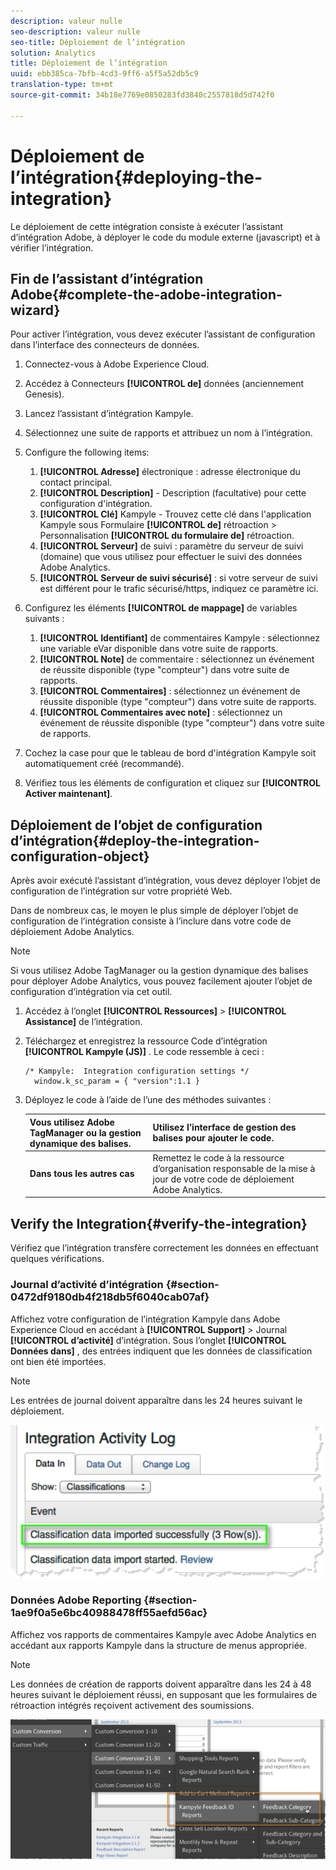 ```yaml
---
description: valeur nulle
seo-description: valeur nulle
seo-title: Déploiement de l’intégration
solution: Analytics
title: Déploiement de l’intégration
uuid: ebb385ca-7bfb-4cd3-9ff6-a5f5a52db5c9
translation-type: tm+mt
source-git-commit: 34b18e7769e0850283fd3840c2557818d5d742f0

---
```



# Déploiement de l’intégration{#deploying-the-integration}

Le déploiement de cette intégration consiste à exécuter l’assistant d’intégration Adobe, à déployer le code du module externe (javascript) et à vérifier l’intégration.

## Fin de l’assistant d’intégration Adobe{#complete-the-adobe-integration-wizard}

Pour activer l’intégration, vous devez exécuter l’assistant de configuration dans l’interface des connecteurs de données.

1. Connectez-vous à Adobe Experience Cloud.
1. Accédez à Connecteurs **[!UICONTROL de]** données (anciennement Genesis).
1. Lancez l’assistant d’intégration Kampyle.
1. Sélectionnez une suite de rapports et attribuez un nom à l’intégration.
1. Configure the following items:

   1. **[!UICONTROL Adresse]** électronique : adresse électronique du contact principal.
   1. **[!UICONTROL Description]** - Description (facultative) pour cette configuration d'intégration.
   1. **[!UICONTROL Clé]** Kampyle - Trouvez cette clé dans l'application Kampyle sous Formulaire **[!UICONTROL de]** rétroaction &gt; Personnalisation **[!UICONTROL du formulaire de]** rétroaction.
   1. **[!UICONTROL Serveur]** de suivi : paramètre du serveur de suivi (domaine) que vous utilisez pour effectuer le suivi des données Adobe Analytics.
   1. **[!UICONTROL Serveur de suivi sécurisé]** : si votre serveur de suivi est différent pour le trafic sécurisé/https, indiquez ce paramètre ici.
1. Configurez les éléments **[!UICONTROL de mappage]** de variables suivants :

   1. **[!UICONTROL Identifiant]** de commentaires Kampyle : sélectionnez une variable eVar disponible dans votre suite de rapports.
   1. **[!UICONTROL Note]** de commentaire : sélectionnez un événement de réussite disponible (type "compteur") dans votre suite de rapports.
   1. **[!UICONTROL Commentaires]** : sélectionnez un événement de réussite disponible (type "compteur") dans votre suite de rapports.
   1. **[!UICONTROL Commentaires avec note]** : sélectionnez un événement de réussite disponible (type "compteur") dans votre suite de rapports.
1. Cochez la case pour que le tableau de bord d'intégration Kampyle soit automatiquement créé (recommandé).
1. Vérifiez tous les éléments de configuration et cliquez sur **[!UICONTROL Activer maintenant]**.

## Déploiement de l’objet de configuration d’intégration{#deploy-the-integration-configuration-object}

Après avoir exécuté l’assistant d’intégration, vous devez déployer l’objet de configuration de l’intégration sur votre propriété Web.

Dans de nombreux cas, le moyen le plus simple de déployer l’objet de configuration de l’intégration consiste à l’inclure dans votre code de déploiement Adobe Analytics.

>[!NOTE]
>
>Si vous utilisez Adobe TagManager ou la gestion dynamique des balises pour déployer Adobe Analytics, vous pouvez facilement ajouter l’objet de configuration d’intégration via cet outil.

1. Accédez à l’onglet **[!UICONTROL Ressources]** &gt; **[!UICONTROL Assistance]** de l’intégration.
1. Téléchargez et enregistrez la ressource Code d’intégration **[!UICONTROL Kampyle (JS)]** . Le code ressemble à ceci :

   ```
   /* Kampyle:  Integration configuration settings */
     window.k_sc_param = { "version":1.1 }
   ```

1. Déployez le code à l’aide de l’une des méthodes suivantes :

   | **Vous utilisez Adobe TagManager ou la gestion dynamique des balises.** | Utilisez l’interface de gestion des balises pour ajouter le code. |
   |---|---|
   | **Dans tous les autres cas** | Remettez le code à la ressource d’organisation responsable de la mise à jour de votre code de déploiement Adobe Analytics. |

## Verify the Integration{#verify-the-integration}

Vérifiez que l’intégration transfère correctement les données en effectuant quelques vérifications.

### Journal d’activité d’intégration {#section-0472df9180db4f218db5f6040cab07af}

Affichez votre configuration de l’intégration Kampyle dans Adobe Experience Cloud en accédant à **[!UICONTROL Support]** &gt; Journal **[!UICONTROL d’activité]** d’intégration. Sous l’onglet **[!UICONTROL Données dans]** , des entrées indiquent que les données de classification ont bien été importées.

>[!NOTE]
>
>Les entrées de journal doivent apparaître dans les 24 heures suivant le déploiement.

![](assets/integration_activity_log.png)

### Données Adobe Reporting {#section-1ae9f0a5e6bc40988478ff55aefd56ac}

Affichez vos rapports de commentaires Kampyle avec Adobe Analytics en accédant aux rapports Kampyle dans la structure de menus appropriée.

>[!NOTE]
>
>Les données de création de rapports doivent apparaître dans les 24 à 48 heures suivant le déploiement réussi, en supposant que les formulaires de rétroaction intégrés reçoivent activement des soumissions.

![](assets/adobe_reporting_data.png)

